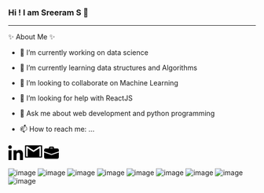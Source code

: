 ### Hi ! I am Sreeram S 👋
----------------------------------------------------------------------------


 ✨ About Me ✨ 

- 🔭 I’m currently working on data science
- 🌱 I’m currently learning data structures and Algorithms
- 👯 I’m looking to collaborate on Machine Learning
- 🤔 I’m looking for help with ReactJS
- 💬 Ask me about web development and python programming


- 📫 How to reach me: ...

<html>
 <body>
<a href="https://www.linkedin.com/in/sreeram-s-5454961aa/"><img src="2111532.png" width="30" height="30"></a>   <a href="sreeram.ss2001@gmail.com"><img src="104102.png" width="35" height="35"></a>         <a href="https://www.linkedin.com/in/sreeram-s-5454961aa/"><img src="2910791.png" width="30" height="30"></a>


 </body>

</html

 
-----------------------------------------------------------------------------------------

![image](https://user-images.githubusercontent.com/40134790/123653666-fd131d80-d84a-11eb-9c3b-3f883b56d33b.png)
![image](https://user-images.githubusercontent.com/40134790/123653781-174cfb80-d84b-11eb-9633-d56799fe0127.png)
![image](https://user-images.githubusercontent.com/40134790/123653846-23d15400-d84b-11eb-9588-4684ef8a44ca.png)
![image](https://user-images.githubusercontent.com/40134790/123654192-74e14800-d84b-11eb-87cd-9c1760ac9f22.png)
![image](https://user-images.githubusercontent.com/40134790/123654277-8aef0880-d84b-11eb-9cb7-295e2046e16a.png)
![image](https://user-images.githubusercontent.com/40134790/123654440-b3770280-d84b-11eb-9d7b-10ab694810dd.png)
![image](https://user-images.githubusercontent.com/40134790/123654531-ce497700-d84b-11eb-9a07-b137040857b7.png)
![image](https://user-images.githubusercontent.com/40134790/123655270-76f7d680-d84c-11eb-964d-606f4226177c.png)
![image](https://user-images.githubusercontent.com/40134790/123655115-529bfa00-d84c-11eb-9152-f6173d7af455.png)







